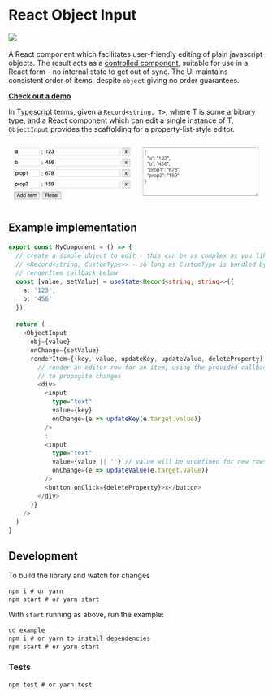# React Object Input

[![](https://github.com/gregplaysguitar/react-object-input/workflows/Build/badge.svg)](https://github.com/gregplaysguitar/react-object-input/actions?query=workflow%3ABuild)

A React component which facilitates user-friendly editing of plain javascript objects. The result acts as a [controlled component](https://reactjs.org/docs/forms.html#controlled-components), suitable for use in a React form - no internal state to get out of sync. The UI maintains consistent order of items, despite `object` giving no order guarantees.

[**Check out a demo**](https://react-object-input.netlify.app/)

In [Typescript](https://www.typescriptlang.org/) terms, given a `Record<string, T>`, where T is some arbitrary type, and a React component which can edit a single instance of T, `ObjectInput` provides the scaffolding for a property-list-style editor.

![Object Input demo](https://raw.githubusercontent.com/gregplaysguitar/react-object-input/master/demo.gif)

## Example implementation

```typescript
export const MyComponent = () => {
  // create a simple object to edit - this can be as complex as you like, e.g.
  // <Record<string, CustomType>> - so long as CustomType is handled by the
  // renderItem callback below
  const [value, setValue] = useState<Record<string, string>>({
    a: '123',
    b: '456'
  })

  return (
    <ObjectInput
      obj={value}
      onChange={setValue}
      renderItem={(key, value, updateKey, updateValue, deleteProperty) => (
        // render an editor row for an item, using the provided callbacks
        // to propagate changes
        <div>
          <input
            type="text"
            value={key}
            onChange={e => updateKey(e.target.value)}
          />
          :
          <input
            type="text"
            value={value || ''} // value will be undefined for new rows
            onChange={e => updateValue(e.target.value)}
          />
          <button onClick={deleteProperty}>x</button>
        </div>
      )}
    />
  )
}
```

## Development

To build the library and watch for changes

```
npm i # or yarn
npm start # or yarn start
```

With `start` running as above, run the example:

```
cd example
npm i # or yarn to install dependencies
npm start # or yarn start
```

### Tests

```
npm test # or yarn test
```
